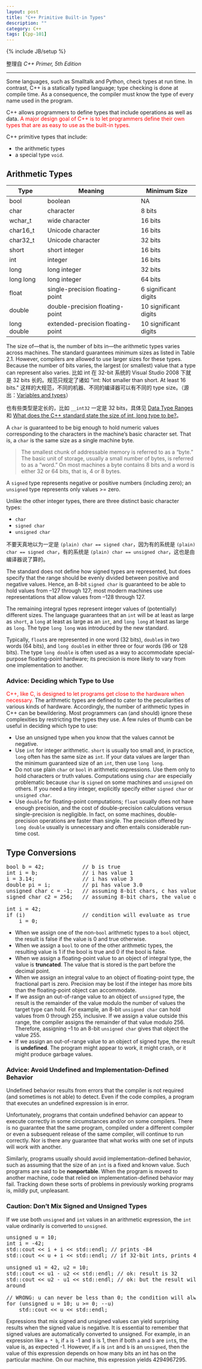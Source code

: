 ```yaml
---
layout: post
title: "C++ Primitive Built-in Types"
description: ""
category: C++
tags: [Cpp-101]
---
```

{% include JB/setup %}

整理自 _C++ Primer, 5th Edition_

-----

Some languages, such as Smalltalk and Python, check types at run time. In contrast, C++ is a statically typed language; type checking is done at compile time. As a consequence, the compiler must know the type of every name used in the program.

C++ allows programmers to define types that include operations as well as data. <font color="red">A major design goal of C++ is to let programmers define their own types that are as easy to use as the built-in types.</font>

C++ primitive types that include:

- the arithmetic types
- a special type `void`.

## Arithmetic Types

<!--
Type,	Meaning,	Minimum Size
bool,	boolean,	NA
char,	character,	8 bits
wchar_t,	wide character,	16 bits
char16_t,	Unicode character,	16 bits
char32_t,	Unicode character,	32 bits
short,	short integer, 16 bits
int,	integer,	16 bits
long,	long integer, 32 bits
long long,	long integer,	64 bits
float,	single-precision floating-point,	6 significant digits
double,	double-precision floating-point,	10 significant digits
long double,	extended-precision floating-point,	10 significant digits
-->

| Type        | Meaning                           | Minimum Size          |
|-------------|-----------------------------------|-----------------------|
| bool        | boolean                           | NA                    |
| char        | character                         | 8 bits                |
| wchar_t     | wide character                    | 16 bits               |
| char16_t    | Unicode character                 | 16 bits               |
| char32_t    | Unicode character                 | 32 bits               |
| short       | short integer                     | 16 bits               |
| int         | integer                           | 16 bits               |
| long        | long integer                      | 32 bits               |
| long long   | long integer                      | 64 bits               |
| float       | single-precision floating-point   | 6 significant digits  |
| double      | double-precision floating-point   | 10 significant digits |
| long double | extended-precision floating-point | 10 significant digits |

The size of—that is, the number of bits in—the arithmetic types varies across machines. The standard guarantees minimum sizes as listed in Table 2.1. However, compilers are allowed to use larger sizes for these types. Because the number of bits varies, the largest (or smallest) value that a type can represent also varies. 比如 int 在 32-bit 系统的 Visual Studio 2008 下就是 32 bits 长的。规范只规定了诸如 "int: Not smaller than short. At least 16 bits." 这样的大规范，不同的机器、不同的编译器可以有不同的 type size。（源出：[Variables and types](http://www.cplusplus.com/doc/tutorial/variables)）

也有些类型是定长的，比如 `__int32` 一定是 32 bits，具体见 [Data Type Ranges](https://msdn.microsoft.com/zh-cn/library/s3f49ktz.aspx) 和 [What does the C++ standard state the size of int, long type to be?](http://stackoverflow.com/questions/589575/what-does-the-c-standard-state-the-size-of-int-long-type-to-be)。

A `char` is guaranteed to be big enough to hold numeric values corresponding to the characters in the machine’s basic character set. That is, a `char` is the same size as a single machine byte.

> The smallest chunk of addressable memory is referred to as a “byte.” The basic unit of storage, usually a small number of bytes, is referred to as a “word.” On most machines a byte contains 8 bits and a word is either 32 or 64 bits, that is, 4 or 8 bytes.

A `signed` type represents negative or positive numbers (including zero); an `unsigned` type represents only values >= zero.

Unlike the other integer types, there are three distinct basic character types: 

* `char`
* `signed char`
* `unsigned char`

不要天真地以为一定是 `(plain) char == signed char`，因为有的系统是 `(plain) char == signed char`，有的系统是 `(plain) char == unsigned char`，这也是由编译器说了算的。

The standard does not define how signed types are represented, but does specify that the range should be evenly divided between positive and negative values. Hence, an 8-bit `signed char` is guaranteed to be able to hold values from –127 through 127; most modern machines use representations that allow values from –128 through 127.

The remaining integral types represent integer values of (potentially) different sizes. The language guarantees that an `int` will be at least as large as `short`, a `long` at least as large as an `int`, and `long long` at least as large as `long`. The type `long long` was introduced by the new standard.

Typically, `float`s are represented in one word (32 bits), `double`s in two words (64 bits), and `long double`s in either three or four words (96 or 128 bits). The type `long double` is often used as a way to accommodate special-purpose floating-point hardware; its precision is more likely to vary from one implementation to another.

### Advice: Deciding which Type to Use
   
<font color="red">C++, like C, is designed to let programs get close to the hardware when necessary.</font> The arithmetic types are defined to cater to the peculiarities of various kinds of hardware. Accordingly, the number of arithmetic types in C++ can be bewildering. Most programmers can (and should) ignore these complexities by restricting the types they use. A few rules of thumb can be useful in deciding which type to use:  

* Use an unsigned type when you know that the values cannot be negative.
* Use `int` for integer arithmetic. `short` is usually too small and, in practice, `long` often has the same size as `int`. If your data values are larger than the minimum guaranteed size of an `int`, then use `long long`.
* Do not use plain `char` or `bool` in arithmetic expressions. Use them only to hold characters or truth values. Computations using `char` are especially problematic because `char` is `signed` on some machines and `unsigned` on others. If you need a tiny integer, explicitly specify either `signed char` or `unsigned char`.
* Use `double` for floating-point computations; `float` usually does not have enough precision, and the cost of double-precision calculations versus single-precision is negligible. In fact, on some machines, double-precision operations are faster than single. The precision offered by `long double` usually is unnecessary and often entails considerable run-time cost.

## Type Conversions

<pre class="prettyprint linenums">
bool b = 42; 			// b is true
int i = b; 				// i has value 1
i = 3.14; 				// i has value 3
double pi = i; 			// pi has value 3.0
unsigned char c = -1; 	// assuming 8-bit chars, c has value 255
signed char c2 = 256; 	// assuming 8-bit chars, the value of c2 is undefined

int i = 42;
if (i) 					// condition will evaluate as true
	i = 0;
</pre>

* When we assign one of the non-`bool` arithmetic types to a `bool` object, the result is false if the value is 0 and true otherwise.
* When we assign a `bool` to one of the other arithmetic types, the resulting value is 1 if the bool is true and 0 if the bool is false.
* When we assign a floating-point value to an object of integral type, the value is **truncated**. The value that is stored is the part before the decimal point.
* When we assign an integral value to an object of floating-point type, the fractional part is zero. Precision may be lost if the integer has more bits than the floating-point object can accommodate.
* If we assign an out-of-range value to an object of `unsigned` type, the result is the remainder of the value modulo the number of values the target type can hold. For example, an 8-bit `unsigned char` can hold values from 0 through 255, inclusive. If we assign a value outside this range, the compiler assigns the remainder of that value modulo 256. Therefore, assigning –1 to an 8-bit `unsigned char` gives that object the value 255.
* If we assign an out-of-range value to an object of signed type, the result is **undefined**. The program might appear to work, it might crash, or it might produce garbage values.

### Advice: Avoid Undefined and Implementation-Defined Behavior

Undefined behavior results from errors that the compiler is not required (and sometimes is not able) to detect. Even if the code compiles, a program that executes an undefined expression is in error.  

Unfortunately, programs that contain undefined behavior can appear to execute correctly in some circumstances and/or on some compilers. There is no guarantee that the same program, compiled under a different compiler or even a subsequent release of the same compiler, will continue to run correctly. Nor is there any guarantee that what works with one set of inputs will work with another.  

Similarly, programs usually should avoid implementation-defined behavior, such as assuming that the size of an `int` is a fixed and known value. Such programs are said to be **nonportable**. When the program is moved to another machine, code that relied on implementation-defined behavior may fail. Tracking down these sorts of problems in previously working programs is, mildly put, unpleasant.

### Caution: Don’t Mix Signed and Unsigned Types

If we use both `unsigned` and `int` values in an arithmetic expression, the `int` value ordinarily is converted to `unsigned`.

<pre class="prettyprint linenums">
unsigned u = 10;
int i = -42;
std::cout &lt;&lt; i + i &lt;&lt; std::endl; // prints -84
std::cout &lt;&lt; u + i &lt;&lt; std::endl; // if 32-bit ints, prints 4294967264

unsigned u1 = 42, u2 = 10;
std::cout &lt;&lt; u1 - u2 &lt;&lt; std::endl; // ok: result is 32
std::cout &lt;&lt; u2 - u1 &lt;&lt; std::endl; // ok: but the result will wrap
around

// WRONG: u can never be less than 0; the condition will always succeed
for (unsigned u = 10; u >= 0; --u)
	std::cout &lt;&lt; u &lt;&lt; std::endl;
</pre>
	
Expressions that mix signed and unsigned values can yield surprising results when the signed value is negative. It is essential to remember that signed values are automatically converted to unsigned. For example, in an expression like `a * b`, if `a` is -1 and `b` is 1, then if both `a` and `b` are `int`s, the value is, as expected -1. However, if `a` is `int` and `b` is an `unsigned`, then the value of this expression depends on how many bits an int has on the particular machine. On our machine, this expression yields 4294967295.